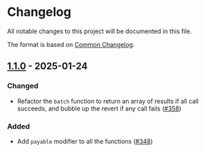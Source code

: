 # Changelog

All notable changes to this project will be documented in this file.

The format is based on [Common Changelog](https://common-changelog.org/).

[1.1.0]: https://github.com/sablier-labs/flow/compare/v1.0.0...v1.1.0

## [1.1.0] - 2025-01-24

### Changed

- Refactor the `batch` function to return an array of results if all call succeeds, and bubble up the revert if any call
  fails ([#358](https://github.com/sablier-labs/flow/pull/358))

### Added

- Add `payable` modifier to all the functions ([#348](https://github.com/sablier-labs/flow/pull/348))
